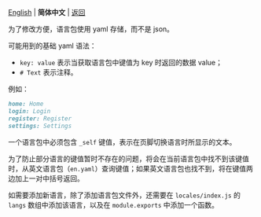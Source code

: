 [English](locales_zh.md) | **简体中文** | [返回](..)

为了修改方便，语言包使用 yaml 存储，而不是 json。

可能用到的基础 yaml 语法：

- `key: value` 表示当获取语言包中键值为 key 时返回的数据 value；
- `# Text` 表示注释。

例如：

```markdown
home: Home
login: Login
register: Register
settings: Settings
```

一个语言包中必须包含 `_self` 键值，表示在页脚切换语言时所显示的文本。

为了防止部分语言的键值暂时不存在的问题，将会在当前语言包中找不到该键值时，从英文语言包（`en.yaml`）查询键值；如果英文语言包也找不到，将在键值两边加上一对中括号返回。

如需要添加新语言，除了添加语言包文件外，还需要在 `locales/index.js` 的 `langs` 数组中添加该语言，以及在 `module.exports` 中添加一个函数。